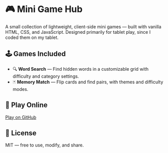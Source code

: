 ﻿# 🎮 Mini Game Hub

A small collection of lightweight, client-side mini games — built with vanilla HTML, CSS, and JavaScript. Designed primarily for tablet play, since I coded them on my tablet.

## 🕹️ Games Included

- 🔍 **Word Search** — Find hidden words in a customizable grid with difficulty and category settings.
- 🃏 **Memory Match** — Flip cards and find pairs, with themes and difficulty modes.

## 🚀 Play Online

[Play on GitHub](https://giider.github.io/tablet-minigames/)

## 📜 License

MIT — free to use, modify, and share.
